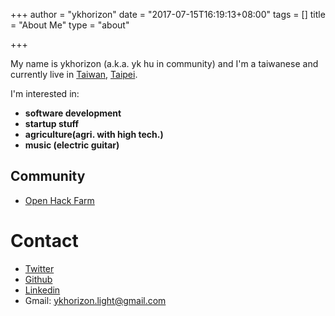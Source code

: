 +++
author = "ykhorizon"
date = "2017-07-15T16:19:13+08:00"
tags = []
title = "About Me"
type = "about"

+++

My name is ykhorizon (a.k.a. yk hu in community) and I'm a taiwanese and currently live in [Taiwan](https://en.wikipedia.org/wiki/Taiwan), [Taipei](https://en.wikipedia.org/wiki/Taipei). <br/>

I'm interested in:

- __software development__
- __startup stuff__
- __agriculture(agri. with high tech.)__ 
- __music (electric guitar)__

## Community
- [Open Hack Farm](https://www.facebook.com/groups/OpenHackFarm/?fref=nf )


# Contact

- [Twitter](https://twitter.com/ykhorizon)
- [Github](https://github.com/ykhorzon)
- [Linkedin](https://www.linkedin.com/in/yu-kang-hu-78b95494/)
- Gmail: ykhorizon.light@gmail.com